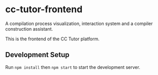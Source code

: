 # cc-tutor-frontend

A compilation process visualization, interaction system and a compiler construction assistant.

This is the frontend of the CC Tutor platform.

## Development Setup

Run `npm install` then `npm start` to start the development server.
